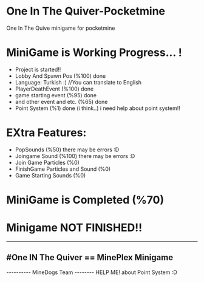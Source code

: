 # One In The Quiver-Pocketmine
One In The Quive minigame for pocketmine
 
# MiniGame is Working Progress... !
- Project is started!!
- Lobby And Spawn Pos (%100) done
- Language: Turkish :) //You can translate to English
- PlayerDeathEvent (%100) done
- game starting event (%95) done
- and other event and etc. (%65) done
- Point System (%1) done (i think..) i need help about point system!!

# EXtra Features:
- PopSounds (%50) there may be errors :D
- Joingame Sound (%100) there may be errors :D
- Join Game Particles (%0)
- FinishGame Particles and Sound (%0)
- Game Starting Sounds (%0)

# MiniGame is Completed (%70)
# Minigame NOT FINISHED!!

---------------------------------------------
  #One IN The Quiver == MinePlex Minigame
---------------------------------------------
 ---------- MineDogs Team --------
 HELP ME! about Point System :D
